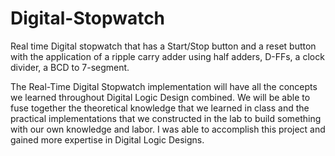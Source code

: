 # Digital-Stopwatch
Real time Digital stopwatch that has a Start/Stop button and a reset button with the application of a ripple carry adder using half adders, D-FFs, a clock divider, a BCD to 7-segment.

The Real-Time Digital Stopwatch implementation will have all the concepts we learned throughout Digital Logic Design combined. We will be able to fuse together the theoretical knowledge that we learned in class and the practical implementations that we constructed in the lab to build something with our own knowledge and labor. I was able to accomplish this project and gained more expertise in Digital Logic Designs.
